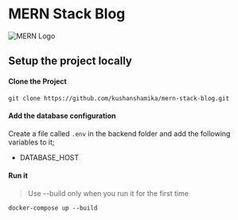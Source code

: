 # MERN Stack Blog

![MERN Logo](https://i.ibb.co/231yS66/mern-crop.png)

## Setup the project locally

#### Clone the Project

```git clone https://github.com/kushanshamika/mern-stack-blog.git```

#### Add the database configuration

Create a file called `.env` in the backend folder and add the following variables to it;

- DATABASE_HOST

#### Run it

> Use --build only when you run it for the first time

```docker-compose up --build```